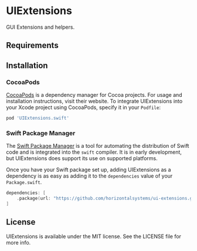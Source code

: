 # UIExtensions

GUI Extensions and helpers.

## Requirements

## Installation

### CocoaPods

[CocoaPods](https://cocoapods.org) is a dependency manager for Cocoa projects. For usage and installation instructions,
visit their website. To integrate UIExtensions into your Xcode project using CocoaPods, specify it in your `Podfile`:

```ruby
pod 'UIExtensions.swift'
```

### Swift Package Manager

The [Swift Package Manager](https://swift.org/package-manager/) is a tool for automating the distribution of Swift code
and is integrated into the `swift` compiler. It is in early development, but UIExtensions does support its use on
supported platforms.

Once you have your Swift package set up, adding UIExtensions as a dependency is as easy as adding it to
the `dependencies` value of your `Package.swift`.

```swift
dependencies: [
    .package(url: "https://github.com/horizontalsystems/ui-extensions.git", .upToNextMajor(from: "1.1"))
]
```

## License

UIExtensions is available under the MIT license. See the LICENSE file for more info.
